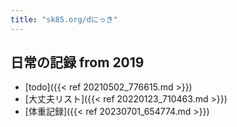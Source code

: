 ```yaml
---
title: "sk85.org/dにっき"
---
```


## 日常の記録 from 2019

- [todo]({{< ref 20210502_776615.md >}})
- [大丈夫リスト]({{< ref 20220123_710463.md >}})
- [体重記録]({{< ref 20230701_654774.md >}})
